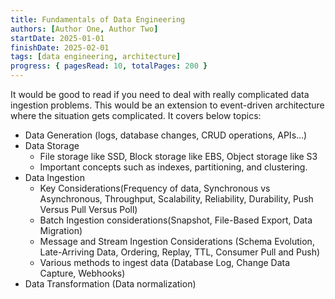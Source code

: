 ```yaml
---
title: Fundamentals of Data Engineering
authors: [Author One, Author Two]
startDate: 2025-01-01
finishDate: 2025-02-01
tags: [data engineering, architecture]
progress: { pagesRead: 10, totalPages: 200 }
---
```

It would be good to read if you need to deal with really complicated data ingestion problems. This would be an extension to event-driven architecture where the situation gets complicated. It covers below topics:
- Data Generation (logs, database changes, CRUD operations, APIs…)
- Data Storage
    - File storage like SSD, Block storage like EBS, Object storage like S3
    - Important concepts such as indexes, partitioning, and clustering.
- Data Ingestion
    - Key Considerations(Frequency of data, Synchronous vs Asynchronous, Throughput, Scalability, Reliability, Durability, Push Versus Pull Versus Poll)
    - Batch Ingestion considerations(Snapshot, File-Based Export, Data Migration)
    - Message and Stream Ingestion Considerations (Schema Evolution, Late-Arriving Data, Ordering, Replay, TTL, Consumer Pull and Push)
    - Various methods to ingest data (Database Log, Change Data Capture, Webhooks)
- Data Transformation (Data normalization)

